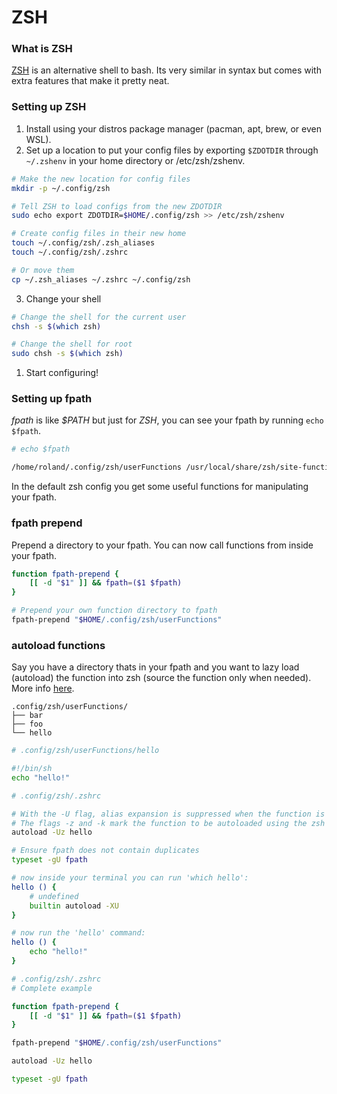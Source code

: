 # ZSH

### What is ZSH
[ZSH](https://en.wikipedia.org/wiki/Z_shell) is an alternative shell to bash. Its very similar in syntax but comes with extra features that make it pretty neat.

### Setting up ZSH
1. Install using your distros package manager (pacman, apt, brew, or even WSL).
2. Set up a location to put your config files by exporting `$ZDOTDIR` through `~/.zshenv` in your home directory or /etc/zsh/zshenv.
```bash
# Make the new location for config files
mkdir -p ~/.config/zsh

# Tell ZSH to load configs from the new ZDOTDIR
sudo echo export ZDOTDIR=$HOME/.config/zsh >> /etc/zsh/zshenv

# Create config files in their new home
touch ~/.config/zsh/.zsh_aliases
touch ~/.config/zsh/.zshrc

# Or move them
cp ~/.zsh_aliases ~/.zshrc ~/.config/zsh
```
3. Change your shell

```bash
# Change the shell for the current user
chsh -s $(which zsh)

# Change the shell for root
sudo chsh -s $(which zsh)
```
1. Start configuring!

### Setting up fpath
*fpath* is like *$PATH* but just for *ZSH*, you can see your fpath by running `echo $fpath`.

```bash
# echo $fpath

/home/roland/.config/zsh/userFunctions /usr/local/share/zsh/site-functions /usr/share/zsh/site-functions /usr/share/zsh/functions/Calendar /usr/share/zsh/functions/Chpwd /usr/share/zsh/functions/Completion /usr/share/zsh/functions/Completion/Base /usr/share/zsh/functions/Completion/Linux /usr/share/zsh/functions/Completion/Unix /usr/share/zsh/functions/Completion/X /usr/share/zsh/functions/Completion/Zsh /usr/share/zsh/functions/Exceptions /usr/share/zsh/functions/Math /usr/share/zsh/functions/MIME /usr/share/zsh/functions/Misc /usr/share/zsh/functions/Newuser /usr/share/zsh/functions/Prompts /usr/share/zsh/functions/TCP /usr/share/zsh/functions/VCS_Info /usr/share/zsh/functions/VCS_Info/Backends /usr/share/zsh/functions/Zftp /usr/share/zsh/functions/Zle
```

In the default zsh config you get some useful functions for manipulating your fpath.

### fpath prepend
Prepend a directory to your fpath. You can now call functions from inside your fpath.
```bash
function fpath-prepend {
    [[ -d "$1" ]] && fpath=($1 $fpath)
}

# Prepend your own function directory to fpath
fpath-prepend "$HOME/.config/zsh/userFunctions"
```

### autoload functions
Say you have a directory thats in your fpath and you want to lazy load (autoload) the function into zsh (source the function only when needed). More info [here](https://unix.stackexchange.com/questions/33255/how-to-define-and-load-your-own-shell-function-in-zsh).

```
.config/zsh/userFunctions/
├── bar
├── foo
└── hello
```

```bash
# .config/zsh/userFunctions/hello

#!/bin/sh
echo "hello!"
```

```bash
# .config/zsh/.zshrc

# With the -U flag, alias expansion is suppressed when the function is loaded. 
# The flags -z and -k mark the function to be autoloaded using the zsh or ksh style.
autoload -Uz hello

# Ensure fpath does not contain duplicates
typeset -gU fpath
```

```bash
# now inside your terminal you can run 'which hello':
hello () {
	# undefined
	builtin autoload -XU
}

# now run the 'hello' command:
hello () {
	echo "hello!"
}
```

```bash
# .config/zsh/.zshrc
# Complete example

function fpath-prepend {
    [[ -d "$1" ]] && fpath=($1 $fpath)
}

fpath-prepend "$HOME/.config/zsh/userFunctions"

autoload -Uz hello

typeset -gU fpath
```
